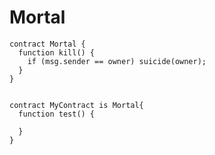 
# Mortal

```Solidity
contract Mortal {
  function kill() {
    if (msg.sender == owner) suicide(owner);
  }
}


contract MyContract is Mortal{
  function test() {

  }
}

```
